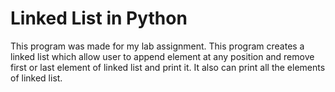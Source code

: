 # Linked List in Python
This program was made for my lab assignment. This program creates a linked list which allow user to append element at any position and remove first or last element of linked list and print it. It also can print all the elements of linked list.
